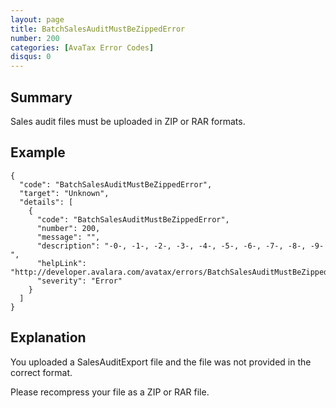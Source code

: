 ```yaml
---
layout: page
title: BatchSalesAuditMustBeZippedError
number: 200
categories: [AvaTax Error Codes]
disqus: 0
---
```


## Summary

Sales audit files must be uploaded in ZIP or RAR formats.

## Example

    {
      "code": "BatchSalesAuditMustBeZippedError",
      "target": "Unknown",
      "details": [
        {
          "code": "BatchSalesAuditMustBeZippedError",
          "number": 200,
          "message": "",
          "description": "-0-, -1-, -2-, -3-, -4-, -5-, -6-, -7-, -8-, -9-",
          "helpLink": "http://developer.avalara.com/avatax/errors/BatchSalesAuditMustBeZippedError",
          "severity": "Error"
        }
      ]
    }

## Explanation

You uploaded a SalesAuditExport file and the file was not provided in the correct format.

Please recompress your file as a ZIP or RAR file.
